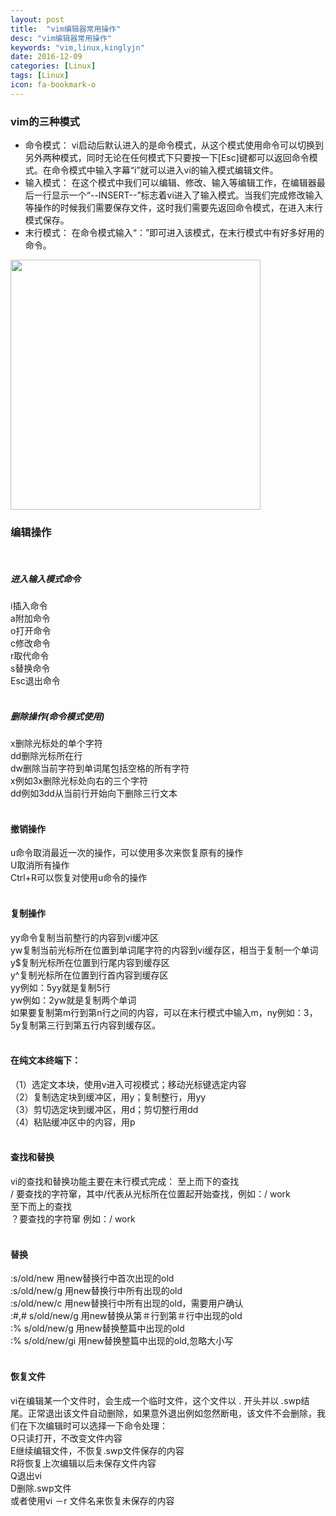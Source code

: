 ```yaml
---
layout: post
title:  "vim编辑器常用操作"
desc: "vim编辑器常用操作"
keywords: "vim,linux,kinglyjn"
date: 2016-12-09
categories: [Linux]
tags: [Linux]
icon: fa-bookmark-o
---
```


### vim的三种模式

* 命令模式：
vi启动后默认进入的是命令模式，从这个模式使用命令可以切换到另外两种模式，同时无论在任何模式下只要按一下[Esc]键都可以返回命令模式。在命令模式中输入字幕“i”就可以进入vi的输入模式编辑文件。
* 输入模式：
在这个模式中我们可以编辑、修改、输入等编辑工作，在编辑器最后一行显示一个“--INSERT--”标志着vi进入了输入模式。当我们完成修改输入等操作的时候我们需要保存文件，这时我们需要先返回命令模式，在进入末行模式保存。
* 末行模式：
在命令模式输入“：”即可进入该模式，在末行模式中有好多好用的命令。<br>
<img src="http://img.blog.csdn.net/20161212163639286?watermark/2/text/aHR0cDovL2Jsb2cuY3Nkbi5uZXQva2luZ2x5am4=/font/5a6L5L2T/fontsize/400/fill/I0JBQkFCMA==/dissolve/70/gravity/SouthEast" style="width:400px"/>
<br>

### 编辑操作
<br>

##### 进入输入模式命令

i插入命令<br> 
a附加命令<br>
o打开命令<br> 
c修改命令<br>
r取代命令<br> 
s替换命令<br> 
Esc退出命令<br><br>

##### 删除操作(命令模式使用)

x删除光标处的单个字符<br>
dd删除光标所在行<br>
dw删除当前字符到单词尾包括空格的所有字符<br>
x例如3x删除光标处向右的三个字符<br>
dd例如3dd从当前行开始向下删除三行文本<br><br>

#### 撤销操作

u命令取消最近一次的操作，可以使用多次来恢复原有的操作<br>
U取消所有操作<br>
Ctrl+R可以恢复对使用u命令的操作<br><br>

#### 复制操作

yy命令复制当前整行的内容到vi缓冲区<br>
yw复制当前光标所在位置到单词尾字符的内容到vi缓存区，相当于复制一个单词<br>
y$复制光标所在位置到行尾内容到缓存区<br>
y^复制光标所在位置到行首内容到缓存区<br>
yy例如：5yy就是复制5行<br>
yw例如：2yw就是复制两个单词<br>
如果要复制第m行到第n行之间的内容，可以在末行模式中输入m，ny例如：3，5y复制第三行到第五行内容到缓存区。<br><br>

#### 在纯文本终端下：

（1）选定文本块，使用v进入可视模式；移动光标键选定内容<br>
（2）复制选定块到缓冲区，用y；复制整行，用yy<br>
（3）剪切选定块到缓冲区，用d；剪切整行用dd<br>
（4）粘贴缓冲区中的内容，用p<br><br>

#### 查找和替换

vi的查找和替换功能主要在末行模式完成：
至上而下的查找<br>
/ 要查找的字符窜，其中/代表从光标所在位置起开始查找，例如：/ work<br>
至下而上的查找<br>
？要查找的字符窜 例如：/ work<br><br>

#### 替换

:s/old/new 用new替换行中首次出现的old<br>
:s/old/new/g 用new替换行中所有出现的old<br>
:s/old/new/c 用new替换行中所有出现的old，需要用户确认<br>
:#,# s/old/new/g 用new替换从第＃行到第＃行中出现的old<br>
:% s/old/new/g 用new替换整篇中出现的old<br>
:% s/old/new/gi 用new替换整篇中出现的old,忽略大小写<br><br>

#### 恢复文件

vi在编辑某一个文件时，会生成一个临时文件，这个文件以 . 开头并以 .swp结尾。正常退出该文件自动删除，如果意外退出例如忽然断电，该文件不会删除，我们在下次编辑时可以选择一下命令处理：<br>
O只读打开，不改变文件内容<br>
E继续编辑文件，不恢复.swp文件保存的内容<br>
R将恢复上次编辑以后未保存文件内容<br>
Q退出vi<br>
D删除.swp文件<br>
或者使用vi －r 文件名来恢复未保存的内容<br><br>

